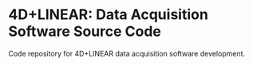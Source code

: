 # 4D+LINEAR: Data Acquisition Software Source Code
Code repository for 4D+LINEAR data acquisition software development.

